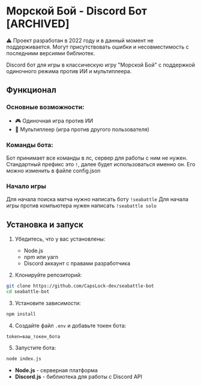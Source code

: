 # Морской Бой - Discord Бот [ARCHIVED]

⚠️ Проект разработан в 2022 году и в данный момент не поддерживается. 
Могут присутствовать ошибки и несовместимость с последними версиями библиотек.

Discord бот для игры в классическую игру "Морской Бой" с поддержкой одиночного режима против ИИ и мультиплеера.

## Функционал

### Основные возможности:
- 🎮 Одиночная игра против ИИ
- 👥 Мультиплеер (игра против другого пользователя)

### Команды бота:
Бот принимает все команды в лс, сервер для работы с ним не нужен.
Стандартный префикс это `!`, далее будет использоваться именно он. Его можно изменить в файле config.json

### Начало игры
Для начала поиска матча нужно написать боту `!seabattle`
Для начала игры против компьютера нужен написать `!seabattle solo`

## Установка и запуск

1. Убедитесь, что у вас установлены:
   - Node.js
   - npm или yarn
   - Discord аккаунт с правами разработчика

2. Клонируйте репозиторий:
```bash
git clone https://github.com/CapsLock-dev/seabattle-bot
cd seabattle-bot
```

3. Установите зависимости:
```bash
npm install
```

4. Создайте файл `.env` и добавьте токен бота:
```env
token=ваш_токен_бота
```

5. Запустите бота:
```bash
node index.js
```

- **Node.js** - серверная платформа
- **Discord.js** - библиотека для работы с Discord API
